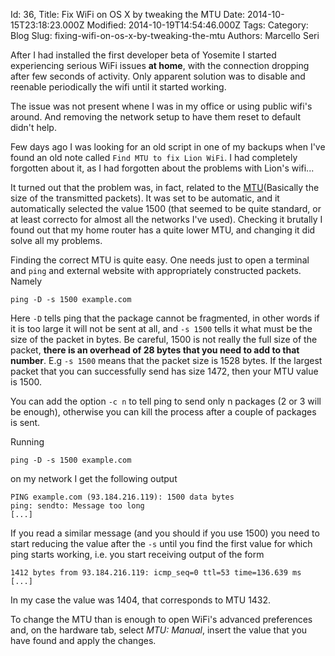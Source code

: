 Id: 36,
Title: Fix WiFi on OS X by tweaking the MTU
Date: 2014-10-15T23:18:23.000Z
Modified: 2014-10-19T14:54:46.000Z
Tags:
Category: Blog
Slug: fixing-wifi-on-os-x-by-tweaking-the-mtu
Authors: Marcello Seri

After I had installed the first developer beta of Yosemite I started experiencing serious WiFi issues **at home**, with the connection dropping after few seconds of activity. Only apparent solution was to disable and reenable periodically the wifi until it started working.

The issue was not present whene I was in my office or using public wifi's around. And removing the network setup to have them reset to default didn't help.

Few days ago I was looking for an old script in one of my backups when I've found an old note called `Find MTU to fix Lion WiFi`. I had completely forgotten about it, as I had forgotten about the problems with Lion's wifi...

It turned out that the problem was, in fact, related to the [MTU](https://en.wikipedia.org/wiki/Maximum_transmission_unit)(Basically the size of the transmitted packets). It was set to be automatic, and it automatically selected the value 1500 (that seemed to be quite standard, or at least correcto for almost all the networks I've used). Checking it brutally I found out that my home router has a quite lower MTU, and changing it did solve all my problems.

Finding the correct MTU is quite easy. One needs just to open a terminal and `ping` and external website with appropriately constructed packets. Namely

    ping -D -s 1500 example.com

Here `-D` tells ping that the package cannot be fragmented, in other words if it is too large it will not be sent at all, and `-s 1500` tells it what must be the size of the packet in bytes. Be careful, 1500 is not really the full size of the packet, **there is an overhead of 28 bytes that you need to add to that number**. E.g `-s 1500` means that the packet size is 1528 bytes. If the largest packet that you can successfully send has size  1472, then your MTU value is 1500.

You can add the option `-c n` to tell ping to send only n packages (2 or 3 will be enough), otherwise you can kill the process after a couple of packages is sent.

Running

    ping -D -s 1500 example.com

on my network I get the following output

	PING example.com (93.184.216.119): 1500 data bytes
	ping: sendto: Message too long
	[...]

If you read a similar message (and you should if you use 1500) you need to start reducing the value after the `-s` until you find the first value for which ping starts working, i.e. you start receiving output of the form

	1412 bytes from 93.184.216.119: icmp_seq=0 ttl=53 time=136.639 ms
    [...] 
    
In my case the value was 1404, that corresponds to MTU 1432.

To change the MTU than is enough to open WiFi's advanced preferences and, on the hardware tab, select _MTU: Manual_, insert the value that you have found and apply the changes.